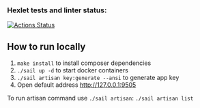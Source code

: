 ### Hexlet tests and linter status:
[![Actions Status](https://github.com/rnixik-hex/php-project-lvl3/workflows/hexlet-check/badge.svg)](https://github.com/rnixik-hex/php-project-lvl3/actions)

## How to run locally

1. `make install` to install composer dependencies
2. `./sail up -d` to start docker containers
3. `./sail artisan key:generate --ansi` to generate app key
4. Open default address http://127.0.0.1:9505

To run artisan command use `./sail artisan`: `./sail artisan list`
